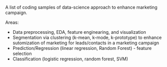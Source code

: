 A list of coding samples of data-science approach to enhance marketing campaign.

Areas:
- Data preprocessing, EDA, feature enginearing, and visualization
- Segmentation via clustering (k-mean, k-mode, k-prototype) to enhance sutomization of marketing for leads/contacts in a marketing campaign
- Prediction/Regression (linear regression, Random Forest) - feature selection
- Classification (logistic regression, random forest, SVM)
